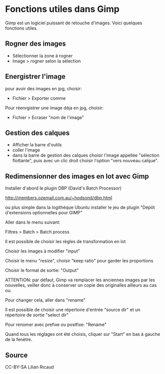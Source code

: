 # Fonctions utiles dans Gimp

Gimp est un logiciel puissant de retouche d'images. Voici quelques fonctions utiles.

## Rogner des images

- Sélectionner la zone à rogner
- Image > rogner selon la sélection

## Energistrer l'image

pour avoir des images en jpg, choisir:
- Fichier > Exporter comme

Pour réenrgistrer une image déja en jpg, choisir:
- Fichier > Ecraser "nom de l'image"

## Gestion des calques

- Afficher la barre d'outils
- coller l'image
- dans la barre de gestion des calques choisir l'image appellée "sélection flottante", puis avec un clic droit choisir l'option "vers nouveau calque".


## Redimensionner des images en lot avec Gimp

Installer d'abord le plugin DBP (David's Batch Processor)

http://members.ozemail.com.au/~hodsond/dbp.html

ou plus simple dans la logithèque Ubuntu installer le jeu de plugin "Dépôt d'extensions optionnelles pour GIMP"

Aller dans le menu suivant:

Filtres > Batch > Batch process

Il est possible de choisir les règles de transformation en lot

Choisir les images à modifier "input"

Choisir le menu "resize", choisir "keep ratio" pour garder les proportions

Choisir le format de sortie: "Output"

ATTENTION: par défaut, Gimp va remplacer les anciennes images par les nouvelles, veiller donc à conserver un copie des originalles ailleurs au cas ou.

Pour changer cela, aller dans "rename"

Il est possible de choisir une répertoire d'entrée "source dir" et un répertoire de sortie "select dir"

Pour renomer avec prefixe ou postfixe: "Rename"

Quand tous les réglages ont été choisis, cliquer sur "Start" en bas à gauche de la fenètre.


## Source
CC-BY-SA
Lilian Ricaud 



